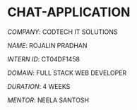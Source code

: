 # CHAT-APPLICATION

*COMPANY*: CODTECH IT SOLUTIONS

*NAME*: ROJALIN PRADHAN

*INTERN ID*: CT04DF1458

*DOMAIN*: FULL STACK WEB DEVELOPER

*DURATION*: 4 WEEKS

*MENTOR*: NEELA SANTOSH
